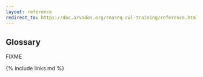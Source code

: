 ```yaml
---
layout: reference
redirect_to: https://doc.arvados.org/rnaseq-cwl-training/reference.html
---
```


## Glossary

FIXME

{% include links.md %}
